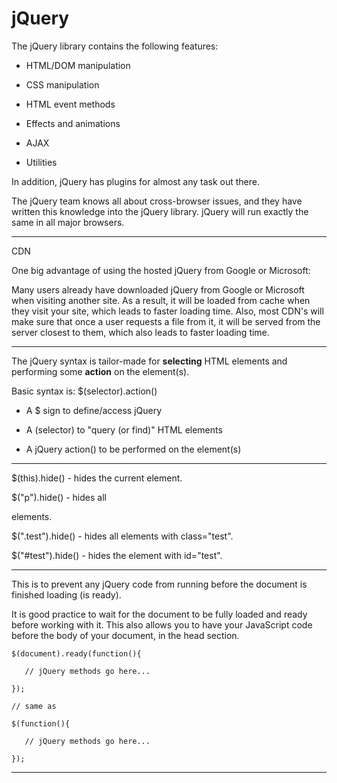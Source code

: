 # jQuery

The jQuery library contains the following features:

- HTML/DOM manipulation

- CSS manipulation

- HTML event methods

- Effects and animations

- AJAX

- Utilities

In addition, jQuery has plugins for almost any task out there.

The jQuery team knows all about cross-browser issues, and they have written this knowledge into the jQuery library. jQuery will run exactly the same in all major browsers.

---

CDN

One big advantage of using the hosted jQuery from Google or Microsoft:

Many users already have downloaded jQuery from Google or Microsoft when visiting another site. As a result, it will be loaded from cache when they visit your site, which leads to faster loading time. Also, most CDN's will make sure that once a user requests a file from it, it will be served from the server closest to them, which also leads to faster loading time.

---

The jQuery syntax is tailor-made for **selecting** HTML elements and performing some **action** on the element(s).

Basic syntax is: $(selector).action()

- A $ sign to define/access jQuery

- A (selector) to "query (or find)" HTML elements

- A jQuery action() to be performed on the element(s)

---

$(this).hide() - hides the current element.

$("p").hide() - hides all <p> elements.

$(".test").hide() - hides all elements with class="test".

$("#test").hide() - hides the element with id="test".

---

This is to prevent any jQuery code from running before the document is finished loading (is ready).

It is good practice to wait for the document to be fully loaded and ready before working with it. This also allows you to have your JavaScript code before the body of your document, in the head section.

```
$(document).ready(function(){

   // jQuery methods go here...

});

// same as

$(function(){

   // jQuery methods go here...

});
```

---
